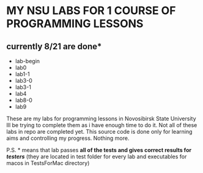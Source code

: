 # **MY NSU LABS FOR 1 COURSE OF PROGRAMMING LESSONS**
## currently 8/21 are done*

- lab-begin
- lab0
- lab1-1
- lab3-0
- lab3-1
- lab4
- lab8-0
- lab9

These are my labs for programming lessons in Novosibirsk State University
Ill be trying to complete them as i have enough time to do it.
Not all of these labs in repo are completed yet.
This source code is done only for learning aims and controlling my progress. Nothing more.

P.S. * means that lab passes **all of the tests and gives correct results for _testers_** (they are located in test folder for every lab and executables for macos in TestsForMac directory)
